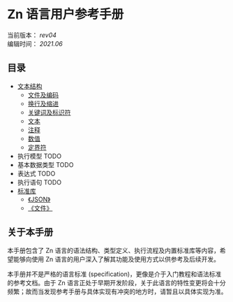 # Zn 语言用户参考手册

当前版本： _rev04_  
编辑时间： _2021.06_

## 目录

* [文本结构](ch01-文本结构.md)
    - [文件及编码](ch01-文本结构.md#文件及编码)
    - [换行及缩进](ch01-文本结构.md#换行及缩进)
    - [关键词及标识符](ch01-文本结构.md#关键词及标识符)
    - [文本](ch01-文本结构.md#文本)
    - [注释](ch01-文本结构.md#注释)
    - [数值](ch01-文本结构.md#数值)
    - [定界符](ch01-文本结构.md#定界符)
* 执行模型 TODO
* 基本数据类型 TODO
* 表达式 TODO
* 执行语句 TODO
* [标准库](chXX-标准库.md)
    - [《JSON》](chXX-标准库.md#JSON)
    - [《文件》](chXX-标准库.md#文件)

## 关于本手册

本手册包含了 Zn 语言的语法结构、类型定义、执行流程及内置标准库等内容，希望能够向使用 Zn 语言的用户深入了解其功能及使用方式以供参考及后续开发。

本手册并不是严格的语言标准 (specification)，更像是介于入门教程和语法标准的参考文档。由于 Zn 语言正处于早期开发阶段，关于此语言的特性变更将会十分频繁；故而当发现参考手册与具体实现有冲突的地方时，请暂且以具体实现为准。
